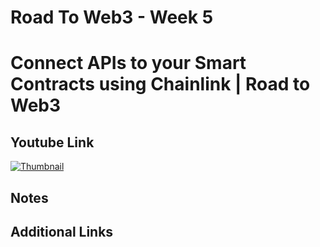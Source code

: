 # Road To Web3 - Week 5

# Connect APIs to your Smart Contracts using Chainlink | Road to Web3

## Youtube Link

[![Thumbnail](https://img.youtube.com/vi/hNdXSMKLDi4/maxresdefault.jpg)](https://youtu.be/hNdXSMKLDi4)

## Notes

## Additional Links

